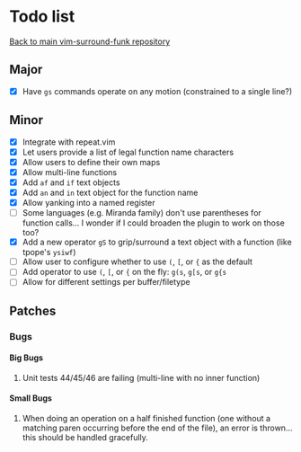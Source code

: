 # Todo list

[Back to main vim-surround-funk repository](https://github.com/Matt-A-Bennett/vim-surround-funk)

## Major
- [x] Have `gs` commands operate on any motion (constrained to a single line?)

## Minor
- [x] Integrate with repeat.vim
- [x] Let users provide a list of legal function name characters
- [x] Allow users to define their own maps
- [x] Allow multi-line functions
- [x] Add `af` and `if` text objects
- [x] Add `an` and `in` text object for the function name
- [x] Allow yanking into a named register
- [ ] Some languages (e.g. Miranda family) don't use parentheses for function
      calls... I wonder if I could broaden the plugin to work on those too?
- [x] Add a new operator `gS` to grip/surround a text object with a function
      (like tpope's `ysiwf`)
- [ ] Allow user to configure whether to use `(`, `[`, or `{` as the default
- [ ] Add operator to use `(`, `[`, or `{` on the fly: `g(s`, `g[s`, or `g{s`
- [ ] Allow for different settings per buffer/filetype

## Patches

### Bugs

#### Big Bugs
1. Unit tests 44/45/46 are failing (multi-line with no inner function)

#### Small Bugs
1. When doing an operation on a half finished function (one without a matching
   paren occurring before the end of the file), an error is thrown... this
   should be handled gracefully.
